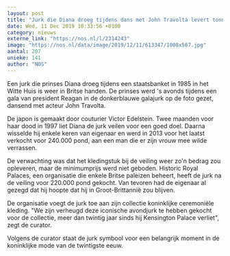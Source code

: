 ```yaml
---
layout: post
title: "Jurk die Diana droeg tijdens dans met John Travolta levert tonnen op"
date: Wed, 11 Dec 2019 10:33:56 +0100
category: nieuws
externe_link: "https://nos.nl/l/2314243"
image: "https://nos.nl/data/image/2019/12/11/613347/1008x567.jpg"
aantal: 207
unieke: 141
author: "NOS"
---
```


<p>Een jurk die prinses Diana droeg tijdens een staatsbanket in 1985 in het Witte Huis is weer in Britse handen. De prinses werd 's avonds tijdens een gala van president Reagan in de donkerblauwe galajurk op de foto gezet, dansend met acteur John Travolta.</p>
<p>De japon is gemaakt door couturier Victor Edelstein. Twee maanden voor haar dood in 1997 liet Diana de jurk veilen voor een goed doel. Daarna wisselde hij enkele keren van eigenaar en werd in 2013 voor het laatst verkocht voor 240.000 pond, aan een man die er zijn vrouw mee wilde verrassen.</p>
<p>De verwachting was dat het kledingstuk bij de veiling weer zo'n bedrag zou opleveren, maar de minimumprijs werd niet geboden. Historic Royal Palaces, een organisatie die enkele Britse paleizen beheert, heeft de jurk na de veiling voor 220.000 pond gekocht. Van tevoren had de eigenaar al gezegd dat hij hoopte dat hij in Groot-Brittannië zou blijven.</p>
<p>De organisatie voegt de jurk toe aan zijn collectie koninklijke ceremoniële kleding. "We zijn verheugd deze iconische avondjurk te hebben gekocht voor de collectie, meer dan twintig jaar sinds hij Kensington Palace verliet", zegt de curator.</p>
<p>Volgens de curator staat de jurk symbool voor een belangrijk moment in de koninklijke mode van de twintigste eeuw.</p>
